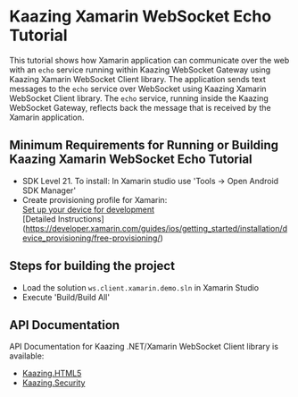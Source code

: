 # Kaazing Xamarin WebSocket Echo Tutorial

This tutorial shows how Xamarin application can communicate over the web with an `echo` service running within Kaazing WebSocket Gateway using Kaazing Xamarin WebSocket Client library. The application sends text messages to the `echo` service over WebSocket using Kaazing Xamarin WebSocket Client library.
The `echo` service, running inside the Kaazing WebSocket Gateway, reflects back the message that is received by the Xamarin application. 

## Minimum Requirements for Running or Building Kaazing Xamarin WebSocket Echo Tutorial

* SDK Level 21. To install: In Xamarin studio use 'Tools -> Open Android SDK Manager'
* Create provisioning profile for Xamarin: <br>
      [Set up your device for development](https://developer.xamarin.com/guides/ios/getting_started/installation/device_provisioning/) <br>
      [Detailed Instructions] (https://developer.xamarin.com/guides/ios/getting_started/installation/device_provisioning/free-provisioning/)

## Steps for building the project

* Load the solution `ws.client.xamarin.demo.sln` in Xamarin Studio
* Execute 'Build/Build All'


## API Documentation

API Documentation for Kaazing .NET/Xamarin WebSocket Client library is available:

* [Kaazing.HTML5](https://kaazing.com/doc/legacy/4.0/apidoc/client/dotnet/gateway/html/N_Kaazing_HTML5.htm)
* [Kaazing.Security](https://kaazing.com/doc/legacy/4.0/apidoc/client/dotnet/gateway/html/N_Kaazing_Security.htm)
